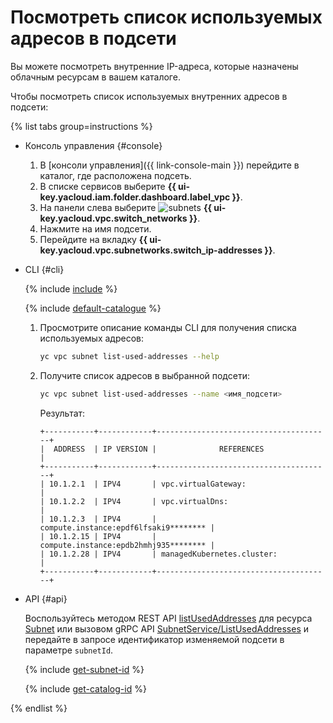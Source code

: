 # Посмотреть список используемых адресов в подсети

Вы можете посмотреть внутренние IP-адреса, которые назначены облачным ресурсам в вашем каталоге.

Чтобы посмотреть список используемых внутренних адресов в подсети:

{% list tabs group=instructions %}

- Консоль управления {#console}

  1. В [консоли управления]({{ link-console-main }}) перейдите в каталог, где расположена подсеть.
  1. В списке сервисов выберите **{{ ui-key.yacloud.iam.folder.dashboard.label_vpc }}**.
  1. На панели слева выберите ![subnets](../../_assets/console-icons/nodes-right.svg) **{{ ui-key.yacloud.vpc.switch_networks }}**.
  1. Нажмите на имя подсети.
  1. Перейдите на вкладку **{{ ui-key.yacloud.vpc.subnetworks.switch_ip-addresses }}**.

- CLI {#cli}

   {% include [include](../../_includes/cli-install.md) %}

   {% include [default-catalogue](../../_includes/default-catalogue.md) %}

   1. Просмотрите описание команды CLI для получения списка используемых адресов:

      ```bash
      yc vpc subnet list-used-addresses --help
      ```

   1. Получите список адресов в выбранной подсети:

      ```bash
      yc vpc subnet list-used-addresses --name <имя_подсети>
      ```

      Результат:

      ```text
      +-----------+------------+---------------------------------------+
      |  ADDRESS  | IP VERSION |              REFERENCES               |
      +-----------+------------+---------------------------------------+
      | 10.1.2.1  | IPV4       | vpc.virtualGateway:                   |
      | 10.1.2.2  | IPV4       | vpc.virtualDns:                       |
      | 10.1.2.3  | IPV4       | compute.instance:epdf6lfsaki9******** |
      | 10.1.2.15 | IPV4       | compute.instance:epdb2hmhj935******** |
      | 10.1.2.28 | IPV4       | managedKubernetes.cluster:            |
      +-----------+------------+---------------------------------------+
      ```

- API {#api}

   Воспользуйтесь методом REST API [listUsedAddresses](../api-ref/Subnet/listUsedAddresses) для ресурса [Subnet](../api-ref/Subnet/index.md) или вызовом gRPC API [SubnetService/ListUsedAddresses](../api-ref/grpc/subnet_service.md#ListUsedAddresses) и передайте в запросе идентификатор изменяемой подсети в параметре `subnetId`.

   {% include [get-subnet-id](../../_includes/vpc/get-subnet-id.md) %}

   {% include [get-catalog-id](../../_includes/get-catalog-id.md) %}

{% endlist %}
